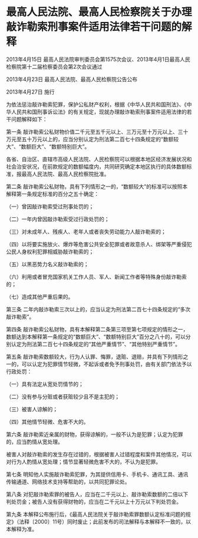 # 最高人民法院、最高人民检察院关于办理敲诈勒索刑事案件适用法律若干问题的解释

2013年4月15日 最高人民法院审判委员会第1575次会议、2013年4月1日最高人民检察院第十二届检察委员会第2次会议通过

2013年4月23日 最高人民法院、最高人民检察院公告公布

2013年4月27日 施行



为依法惩治敲诈勒索犯罪，保护公私财产权利，根据《中华人民共和国刑法》、《中华人民共和国刑事诉讼法》的有关规定，现就办理敲诈勒索刑事案件适用法律的若干问题解释如下：

第一条 敲诈勒索公私财物价值二千元至五千元以上、三万元至十万元以上、三十万元至五十万元以上的，应当分别认定为刑法第二百七十四条规定的“数额较大”、“数额巨大”、“数额特别巨大”。

各省、自治区、直辖市高级人民法院、人民检察院可以根据本地区经济发展状况和社会治安状况，在前款规定的数额幅度内，共同研究确定本地区执行的具体数额标准，报最高人民法院、最高人民检察院批准。

第二条 敲诈勒索公私财物，具有下列情形之一的，“数额较大”的标准可以按照本解释第一条规定标准的百分之五十确定：

（一）曾因敲诈勒索受过刑事处罚的；

（二）一年内曾因敲诈勒索受过行政处罚的；

（三）对未成年人、残疾人、老年人或者丧失劳动能力人敲诈勒索的；

（四）以将要实施放火、爆炸等危害公共安全犯罪或者故意杀人、绑架等严重侵犯公民人身权利犯罪相威胁敲诈勒索的；

（五）以黑恶势力名义敲诈勒索的；

（六）利用或者冒充国家机关工作人员、军人、新闻工作者等特殊身份敲诈勒索的；

（七）造成其他严重后果的。

第三条 二年内敲诈勒索三次以上的，应当认定为刑法第二百七十四条规定的“多次敲诈勒索”。

第四条 敲诈勒索公私财物，具有本解释第二条第三项至第七项规定的情形之一，数额达到本解释第一条规定的“数额巨大”、“数额特别巨大”百分之八十的，可以分别认定为刑法第二百七十四条规定的“其他严重情节”、“其他特别严重情节”。

第五条 敲诈勒索数额较大，行为人认罪、悔罪，退赃、退赔，并具有下列情形之一的，可以认定为犯罪情节轻微，不起诉或者免予刑事处罚，由有关部门依法予以行政处罚：

（一）具有法定从宽处罚情节的；

（二）没有参与分赃或者获赃较少且不是主犯的；

（三）被害人谅解的；

（四）其他情节轻微、危害不大的。

第六条 敲诈勒索近亲属的财物，获得谅解的，一般不认为是犯罪；认定为犯罪的，应当酌情从宽处理。

被害人对敲诈勒索的发生存在过错的，根据被害人过错程度和案件其他情况，可以对行为人酌情从宽处理；情节显著轻微危害不大的，不认为是犯罪。

第七条 明知他人实施敲诈勒索犯罪，为其提供信用卡、手机卡、通讯工具、通讯传输通道、网络技术支持等帮助的，以共同犯罪论处。

第八条 对犯敲诈勒索罪的被告人，应当在二千元以上、敲诈勒索数额的二倍以下判处罚金；被告人没有获得财物的，应当在二千元以上十万元以下判处罚金。

第九条 本解释公布施行后，《最高人民法院关于敲诈勒索罪数额认定标准问题的规定》（法释〔2000〕11号）同时废止；此前发布的司法解释与本解释不一致的，以本解释为准。